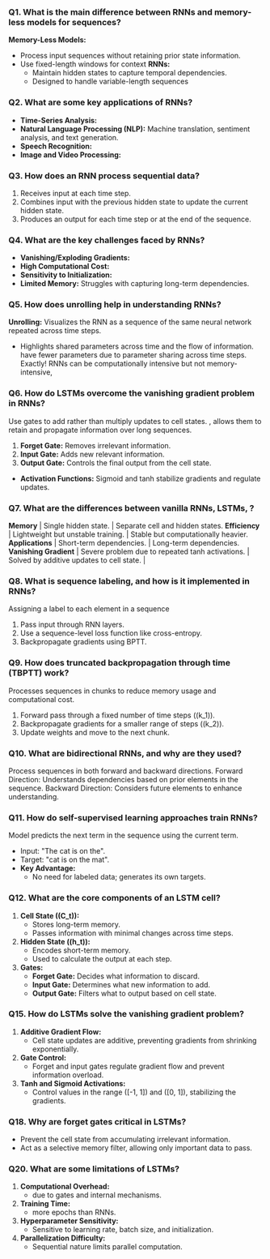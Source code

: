 ### Q1. What is the main difference between RNNs and memory-less models for sequences?
**Memory-Less Models:**
- Process input sequences without retaining prior state information.
- Use fixed-length windows for context
**RNNs:**
    - Maintain hidden states to capture temporal dependencies.
    - Designed to handle variable-length sequences

### Q2. What are some key applications of RNNs?
- **Time-Series Analysis:** 
- **Natural Language Processing (NLP):** Machine translation, sentiment analysis, and text generation.
- **Speech Recognition:** 
- **Image and Video Processing:** 


### Q3. How does an RNN process sequential data?
1. Receives input at each time step.
2. Combines input with the previous hidden state to update the current hidden state.
3. Produces an output for each time step or at the end of the sequence.


### Q4. What are the key challenges faced by RNNs?
- **Vanishing/Exploding Gradients:** 
- **High Computational Cost:** 
- **Sensitivity to Initialization:** 
- **Limited Memory:** Struggles with capturing long-term dependencies.



### Q5. How does unrolling help in understanding RNNs?
**Unrolling:** Visualizes the RNN as a sequence of the same neural network repeated across time steps.
- Highlights shared parameters across time and the flow of information.
  have fewer parameters due to parameter sharing across time steps.
  Exactly! RNNs can be computationally intensive but not memory-intensive,

### Q6. How do LSTMs overcome the vanishing gradient problem in RNNs?
Use gates to add rather than multiply updates to cell states. , allows them to retain and propagate information over long sequences.
1. **Forget Gate:** Removes irrelevant information.
2. **Input Gate:** Adds new relevant information.
3. **Output Gate:** Controls the final output from the cell state.
- **Activation Functions:** Sigmoid and tanh stabilize gradients and regulate updates.



### Q7. What are the differences between vanilla RNNs, LSTMs, ?
**Memory**        | Single hidden state.               | Separate cell and hidden states.
**Efficiency**    | Lightweight but unstable training. | Stable but computationally heavier.
**Applications**  | Short-term dependencies.           | Long-term dependencies.  
**Vanishing Gradient** | Severe problem due to repeated tanh activations. | Solved by additive updates to cell state. |




### Q8. What is sequence labeling, and how is it implemented in RNNs?
Assigning a label to each element in a sequence
1. Pass input through RNN layers.
2. Use a sequence-level loss function like cross-entropy.
3. Backpropagate gradients using BPTT.




### Q9. How does truncated backpropagation through time (TBPTT) work?
Processes sequences in chunks to reduce memory usage and computational cost.
1. Forward pass through a fixed number of time steps (\(k_1\)).
2. Backpropagate gradients for a smaller range of steps (\(k_2\)).
3. Update weights and move to the next chunk.


### Q10. What are bidirectional RNNs, and why are they used?

Process sequences in both forward and backward directions.
Forward Direction: Understands dependencies based on prior elements in the sequence.
Backward Direction: Considers future elements to enhance understanding.



### Q11. How do self-supervised learning approaches train RNNs?

Model predicts the next term in the sequence using the current term.
- Input: "The cat is on the".
- Target: "cat is on the mat".
- **Key Advantage:**
    - No need for labeled data; generates its own targets.


### Q12. What are the core components of an LSTM cell?
1. **Cell State (\(C_t\)):**
    - Stores long-term memory.
    - Passes information with minimal changes across time steps.
2. **Hidden State (\(h_t\)):**
    - Encodes short-term memory.
    - Used to calculate the output at each step.
3. **Gates:**
    - **Forget Gate:** Decides what information to discard.
    - **Input Gate:** Determines what new information to add.
    - **Output Gate:** Filters what to output based on cell state.

    

### Q15. How do LSTMs solve the vanishing gradient problem?

1. **Additive Gradient Flow:**
    - Cell state updates are additive, preventing gradients from shrinking exponentially.
2. **Gate Control:**
    - Forget and input gates regulate gradient flow and prevent information overload.
3. **Tanh and Sigmoid Activations:**
    - Control values in the range \([-1, 1]\) and \([0, 1]\), stabilizing the gradients.



### Q18. Why are forget gates critical in LSTMs?
- Prevent the cell state from accumulating irrelevant information.
- Act as a selective memory filter, allowing only important data to pass.


### Q20. What are some limitations of LSTMs?
1. **Computational Overhead:**
    - due to gates and internal mechanisms.
2. **Training Time:**
    - more epochs than RNNs.
3. **Hyperparameter Sensitivity:**
    - Sensitive to learning rate, batch size, and initialization.
4. **Parallelization Difficulty:**
    - Sequential nature limits parallel computation.


